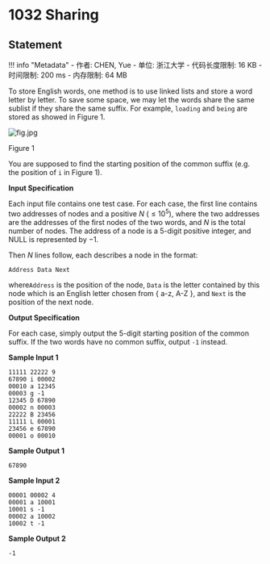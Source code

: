 
# 1032 Sharing

## Statement

!!! info "Metadata"
    - 作者: CHEN, Yue
    - 单位: 浙江大学
    - 代码长度限制: 16 KB
    - 时间限制: 200 ms
    - 内存限制: 64 MB

To store English words, one method is to use linked lists and store a word letter by letter. To save some space, we may let the words share the same sublist if they share the same suffix. For example, `loading` and `being` are stored as showed in Figure 1.

![fig.jpg](~/ef0a1fdf-3d9f-46dc-9a27-21f989270fd4.jpg)


Figure 1

You are supposed to find the starting position of the common suffix (e.g. the position of `i` in Figure 1).

**Input Specification**

Each input file contains one test case. For each case, the first line contains two addresses of nodes and a positive $N$ ($\le 10^5$), where the two addresses are the addresses of the first nodes of the two words, and $N$ is the total number of nodes. The address of a node is a 5-digit positive integer, and NULL is represented by $-1$.

Then $N$ lines follow, each describes a node in the format:
```
Address Data Next
```

where`Address` is the position of the node, `Data` is the letter contained by this node which is an English letter chosen from { a-z, A-Z }, and `Next` is the position of the next node.

**Output Specification**

For each case, simply output the 5-digit starting position of the common suffix. If the two words have no common suffix, output `-1` instead.

**Sample Input 1**
```plaintext
11111 22222 9
67890 i 00002
00010 a 12345
00003 g -1
12345 D 67890
00002 n 00003
22222 B 23456
11111 L 00001
23456 e 67890
00001 o 00010
```

**Sample Output 1**
```plaintext
67890
```

**Sample Input 2**
```plaintext
00001 00002 4
00001 a 10001
10001 s -1
00002 a 10002
10002 t -1
```

**Sample Output 2**
```plaintext
-1
```

